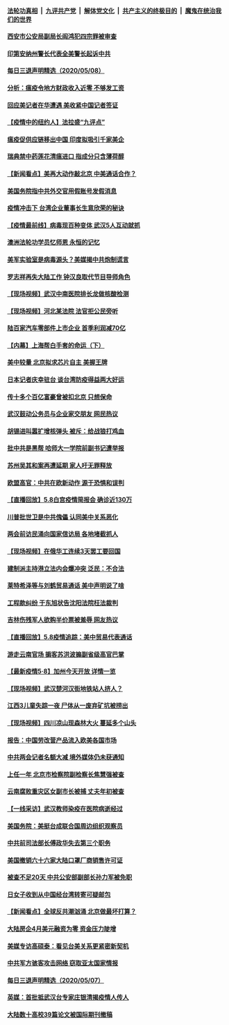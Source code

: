 ####  [法轮功真相](../../../../basic/blob/master/README.md?t=05091331) &nbsp;|&nbsp; [九评共产党](../../../../9ping.md/blob/master/README.md?t=05091331) &nbsp;|&nbsp; [解体党文化](../../../../jtdwh.md/blob/master/README.md?t=05091331)  &nbsp;|&nbsp; [共产主义的终极目的](../../../../gczydzjmd.md/blob/master/README.md?t=05091331) &nbsp;|&nbsp; [魔鬼在统治我们的世界](../../../../mgztzwmdsj.md/blob/master/README.md?t=05091331) 

#### [西安市公安局副局长阎鸿犯四宗罪被审查](../pages/nsc413/n12094769.md?t=05091331) 

#### [印第安纳州警长代表全美警长起诉中共](../pages/nsc413/n12094613.md?t=05091331) 

#### [每日三退声明精选（2020/05/08）](../pages/nsc413/n12094671.md?t=05091331) 

#### [分析：瘟疫令地方财政收入近零 不够发工资](../pages/nsc413/n12094449.md?t=05091331) 

#### [回应美记者在华遭遇 美收紧中国记者签证](../pages/nsc413/n12094582.md?t=05091331) 

#### [【疫情中的纽约人】法拉盛“九评点”](../pages/nsc413/n12094364.md?t=05091331) 


#### [瘟疫促供应链移出中国 印度拟吸引千家美企](../pages/nsc413/n12094189.md?t=05091331) 

#### [瑞典禁中药莲花清瘟进口 指成分只含薄荷醇](../pages/nsc413/n12094234.md?t=05091331) 

#### [【新闻看点】美再大动作敲北京 中美通话合作？](../pages/nsc413/n12093903.md?t=05091331) 

#### [美国务院指中共外交官用假账号发假消息](../pages/nsc413/n12093976.md?t=05091331) 

#### [疫情冲击下 台湾企业董事长生意欣荣的秘诀](../pages/nsc413/n12094125.md?t=05091331) 

#### [【疫情最前线】病毒现百种变体 武汉5人互动就抓](../pages/nsc413/n12094213.md?t=05091331) 

#### [澳洲法轮功学员忆师恩 永恒的记忆](../pages/nsc413/n12093999.md?t=05091331) 

#### [美军实验室是病毒源头？美媒揭中共炮制谎言](../pages/nsc413/n12094005.md?t=05091331) 

#### [罗志祥再失大陆工作 钟汉良取代节目导师角色](../pages/nsc413/n12094115.md?t=05091331) 

#### [【现场视频】武汉中南医院排长龙做核酸检测](../pages/nsc413/n12093998.md?t=05091331) 

#### [【现场视频】河北某法院 法官拒公民旁听](../pages/nsc413/n12093667.md?t=05091331) 

#### [陆百家汽车零部件上市企业 首季利润减70亿](../pages/nsc413/n12093986.md?t=05091331) 

#### [【内幕】上海帮白手套的命运（下）](../pages/nsc413/n12091810.md?t=05091331) 

#### [美中较量 北京拟求芯片自主 美握王牌](../pages/nsc413/n12093978.md?t=05091331) 

#### [日本记者庆幸驻台 谈台湾防疫得益两大好运](../pages/nsc413/n12093791.md?t=05091331) 

#### [传十多个百亿富豪曾被扣北京 只想保命](../pages/nsc413/n12093968.md?t=05091331) 

#### [武汉鼓动公务员与企业家交朋友 网民热议](../pages/nsc413/n12093201.md?t=05091331) 

#### [胡锡进叫嚣扩增核弹头 被斥：给战狼打鸡血](../pages/nsc413/n12093907.md?t=05091331) 

#### [批中共是黑帮 哈师大一学院前副书记遭举报](../pages/nsc413/n12093616.md?t=05091331) 

#### [苏州吴其和案再遭延期 家人吁无罪释放](../pages/nsc413/n12093826.md?t=05091331) 

#### [欧盟高官：中共在欧新动作 源于恐惧和误判](../pages/nsc413/n12093790.md?t=05091331) 

#### [【直播回放】5.8白宫疫情简报会 确诊近130万](../pages/nsc413/n12093562.md?t=05091331) 

#### [川普批世卫是中共傀儡 认同美中关系恶化](../pages/nsc413/n12093756.md?t=05091331) 

#### [两会前访民涌向国家信访局 各地堵截抓人](../pages/nsc413/n12093370.md?t=05091331) 


#### [【现场视频】在俄华工连续3天罢工要回国](../pages/nsc413/n12092838.md?t=05091331) 

#### [建制派主持港立法内会爆冲突  泛民：不合法](../pages/nsc413/n12093415.md?t=05091331) 

#### [莱特希泽等与刘鹤贸易通话 美中声明说了啥](../pages/nsc413/n12093423.md?t=05091331) 

#### [工程款纠纷 于东旭状告沈阳法院枉法裁判](../pages/nsc413/n12091018.md?t=05091331) 

#### [吉林伤残军人欲购半价票被羞辱 网友热议](../pages/nsc413/n12093343.md?t=05091331) 

#### [【直播回放】5.8疫情追踪：美中贸易代表通话](../pages/nsc413/n12093103.md?t=05091331) 

#### [游走云南官场 掮客苏洪波搧副省级高官巴掌](../pages/nsc413/n12093050.md?t=05091331) 

#### [【最新疫情5·8】加州今天开放 详情一览](../pages/nsc413/n12088365.md?t=05091331) 

#### [【现场视频】武汉楚河汉街地铁站人挤人？](../pages/nsc413/n12092865.md?t=05091331) 

#### [江西3儿童失踪一夜 尸体从一废弃矿坑被捞出](../pages/nsc413/n12092835.md?t=05091331) 

#### [【现场视频】四川凉山现森林大火 蔓延多个山头](../pages/nsc413/n12092719.md?t=05091331) 

#### [报告：中国劳改营产品流入欧美各国市场](../pages/nsc413/n12092437.md?t=05091331) 

#### [中共两会记者名额大减 境外媒体仍未获通知](../pages/nsc413/n12092751.md?t=05091331) 

#### [上任一年 北京市检察院副检察长焦慧强被查](../pages/nsc413/n12092227.md?t=05091331) 

#### [云南腐败重灾区女副市长被捕 丈夫年初被查](../pages/nsc413/n12092583.md?t=05091331) 

#### [【一线采访】武汉教师染疫在医院病逝经过](../pages/nsc413/n12092074.md?t=05091331) 

#### [美国务院：美挺台成联合国周边组织观察员](../pages/nsc413/n12092024.md?t=05091331) 

#### [中共前司法部长傅政华失去第三个职务](../pages/nsc413/n12092104.md?t=05091331) 

#### [美国撤销六十六家大陆口罩厂商销售许可证](../pages/nsc413/n12092054.md?t=05091331) 

#### [被查不足20天 中共公安部副部长孙力军被免职](../pages/nsc413/n12091971.md?t=05091331) 

#### [日女子收到从中国经台湾转寄可疑邮包](../pages/nsc413/n12091966.md?t=05091331) 

#### [【新闻看点】全球反共潮汹涌 北京做最坏打算？](../pages/nsc413/n12091113.md?t=05091331) 

#### [大陆房企4月美元融资为零 资金压力陡增](../pages/nsc413/n12091703.md?t=05091331) 

#### [美媒专访高硕泰：看见台美关系更紧密新契机](../pages/nsc413/n12091897.md?t=05091331) 

#### [中共军方骇客攻击网络 窃取亚太国家情报](../pages/nsc413/n12091781.md?t=05091331) 

#### [每日三退声明精选（2020/05/07）](../pages/nsc413/n12091936.md?t=05091331) 

#### [英媒：首批抵武汉台专家庄银清揭疫情人传人](../pages/nsc413/n12091809.md?t=05091331) 

#### [大陆数十高校39篇论文被国际期刊撤稿](../pages/nsc413/n12091414.md?t=05091331) 

